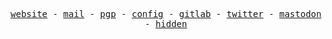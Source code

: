 <p align="center">
  <samp>
    <a href="https://ayilmaz.xyz">website</a> -
    <a href="mailto:ayilmaz@ayilmaz.xyz">mail</a> -
    <a href="https://ayilmaz.xyz/ayilmaz.gpg">pgp</a> -
    <a href="https://github.com/yilmaz08/config">config</a> -
    <a href="https://gitlab.com/yilmaz08">gitlab</a> -
    <a href="https://x.com/ayilmazdev">twitter</a> -
    <a href="https://mastodon.social/@ayilmaz">mastodon</a> -
    <a href="https://go.ayilmaz.xyz/hidden">hidden</a>
  </samp>
</p>
